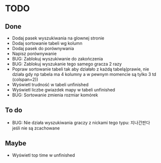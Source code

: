 # TODO  
## Done  
- Dodaj pasek wyszukiwania na glownej stronie  
- Dodaj sortowanie tabeli wg kolumn  
- Dodaj pasek do porównywania  
- Napisz porównywanie  
- BUG: Zablokuj wyszukiwanie do zakończenia
- BUG: Zablokuj wyszukanie tego samego gracza 2 razy  
- Popraw sortowanie tabeli tak aby działało z każdą tabelą(prawie, nie działa gdy np tabela ma 4 kolumny a w pewnym momencie są tylko 3 td (colspan=2))  
- Wyświetl trudność w tabeli unfinished
- Wyświetl liczbe gwiazdek mapy w tabeli unfinished
- BUG: Sortowanie zmienia rozmiar komórek  
    
## To do  
- BUG: Nie działa wyszukiwania graczy z nickami tego typu: 지나간판다 jeśli nie są zcachowane  

## Maybe  
- Wyświetl top time w unfinished  